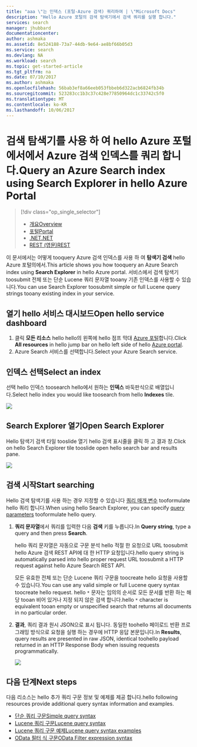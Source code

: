 ```yaml
---
title: "aaa \"는 인덱스 (포털-Azure 검색) 쿼리하여 | \"Microsoft Docs"
description: "Hello Azure 포털의 검색 탐색기에서 검색 쿼리를 실행 합니다."
services: search
manager: jhubbard
documentationcenter: 
author: ashmaka
ms.assetid: 8e524188-73a7-44db-9e64-ae8bf66b05d3
ms.service: search
ms.devlang: NA
ms.workload: search
ms.topic: get-started-article
ms.tgt_pltfrm: na
ms.date: 07/10/2017
ms.author: ashmaka
ms.openlocfilehash: 56bab3ef8a66eeb053fbbeb6d322acb6824fb34b
ms.sourcegitcommit: 523283cc1b3c37c428e77850964dc1c33742c5f0
ms.translationtype: MT
ms.contentlocale: ko-KR
ms.lasthandoff: 10/06/2017
---
```

# <a name="query-an-azure-search-index-using-search-explorer-in-hello-azure-portal"></a><span data-ttu-id="bfb26-103">검색 탐색기를 사용 하 여 hello Azure 포털에서에서 Azure 검색 인덱스를 쿼리 합니다.</span><span class="sxs-lookup"><span data-stu-id="bfb26-103">Query an Azure Search index using Search Explorer in hello Azure Portal</span></span>
> [!div class="op_single_selector"]
> * [<span data-ttu-id="bfb26-104">개요</span><span class="sxs-lookup"><span data-stu-id="bfb26-104">Overview</span></span>](search-query-overview.md)
> * [<span data-ttu-id="bfb26-105">포털</span><span class="sxs-lookup"><span data-stu-id="bfb26-105">Portal</span></span>](search-explorer.md)
> * [<span data-ttu-id="bfb26-106">.NET</span><span class="sxs-lookup"><span data-stu-id="bfb26-106">.NET</span></span>](search-query-dotnet.md)
> * [<span data-ttu-id="bfb26-107">REST (영문)</span><span class="sxs-lookup"><span data-stu-id="bfb26-107">REST</span></span>](search-query-rest-api.md)
> 
> 

<span data-ttu-id="bfb26-108">이 문서에서는 어떻게 tooquery Azure 검색 인덱스를 사용 하 여 **탐색기 검색** hello Azure 포털의에서.</span><span class="sxs-lookup"><span data-stu-id="bfb26-108">This article shows you how tooquery an Azure Search index using **Search Explorer** in hello Azure portal.</span></span> <span data-ttu-id="bfb26-109">서비스에서 검색 탐색기 toosubmit 전체 또는 단순 Lucene 쿼리 문자열 tooany 기존 인덱스를 사용할 수 있습니다.</span><span class="sxs-lookup"><span data-stu-id="bfb26-109">You can use Search Explorer toosubmit simple or full Lucene query strings tooany existing index in your service.</span></span>

## <a name="open-hello-service-dashboard"></a><span data-ttu-id="bfb26-110">열기 hello 서비스 대시보드</span><span class="sxs-lookup"><span data-stu-id="bfb26-110">Open hello service dashboard</span></span>
1. <span data-ttu-id="bfb26-111">클릭 **모든 리소스** hello hello의 왼쪽에 hello 점프 막대 [Azure 포털](https://portal.azure.com/#blade/HubsExtension/BrowseResourceBlade/resourceType/Microsoft.Search%2FsearchServices)합니다.</span><span class="sxs-lookup"><span data-stu-id="bfb26-111">Click **All resources** in hello jump bar on hello left side of hello [Azure portal](https://portal.azure.com/#blade/HubsExtension/BrowseResourceBlade/resourceType/Microsoft.Search%2FsearchServices).</span></span>
2. <span data-ttu-id="bfb26-112">Azure Search 서비스를 선택합니다.</span><span class="sxs-lookup"><span data-stu-id="bfb26-112">Select your Azure Search service.</span></span>

## <a name="select-an-index"></a><span data-ttu-id="bfb26-113">인덱스 선택</span><span class="sxs-lookup"><span data-stu-id="bfb26-113">Select an index</span></span>

<span data-ttu-id="bfb26-114">선택 hello 인덱스 toosearch hello에서 원하는 **인덱스** 바둑판식으로 배열입니다.</span><span class="sxs-lookup"><span data-stu-id="bfb26-114">Select hello index you would like toosearch from hello **Indexes** tile.</span></span>

   ![](./media/search-explorer/pick-index.png)

## <a name="open-search-explorer"></a><span data-ttu-id="bfb26-115">Search Explorer 열기</span><span class="sxs-lookup"><span data-stu-id="bfb26-115">Open Search Explorer</span></span>

<span data-ttu-id="bfb26-116">Hello 탐색기 검색 타일 tooslide 열기 hello 검색 표시줄을 클릭 하 고 결과 창.</span><span class="sxs-lookup"><span data-stu-id="bfb26-116">Click on hello Search Explorer tile tooslide open hello search bar and results pane.</span></span>

   ![](./media/search-explorer/search-explorer-tile.png)

## <a name="start-searching"></a><span data-ttu-id="bfb26-117">검색 시작</span><span class="sxs-lookup"><span data-stu-id="bfb26-117">Start searching</span></span>

<span data-ttu-id="bfb26-118">Hello 검색 탐색기를 사용 하는 경우 지정할 수 있습니다 [쿼리 매개 변수](https://docs.microsoft.com/rest/api/searchservice/Search-Documents) tooformulate hello 쿼리 합니다.</span><span class="sxs-lookup"><span data-stu-id="bfb26-118">When using hello Search Explorer, you can specify [query parameters](https://docs.microsoft.com/rest/api/searchservice/Search-Documents) tooformulate hello query.</span></span>

1. <span data-ttu-id="bfb26-119">**쿼리 문자열**에서 쿼리를 입력한 다음 **검색** 키를 누릅니다.</span><span class="sxs-lookup"><span data-stu-id="bfb26-119">In **Query string**, type a query and then press **Search**.</span></span> 

   <span data-ttu-id="bfb26-120">hello 쿼리 문자열은 자동으로 구문 분석 hello 적절 한 요청으로 URL toosubmit hello Azure 검색 REST API에 대 한 HTTP 요청입니다.</span><span class="sxs-lookup"><span data-stu-id="bfb26-120">hello query string is automatically parsed into hello proper request URL toosubmit a HTTP request against hello Azure Search REST API.</span></span>   
   
   <span data-ttu-id="bfb26-121">모든 유효한 전체 또는 단순 Lucene 쿼리 구문을 toocreate hello 요청을 사용할 수 있습니다.</span><span class="sxs-lookup"><span data-stu-id="bfb26-121">You can use any valid simple or full Lucene query syntax toocreate hello request.</span></span> <span data-ttu-id="bfb26-122">hello `*` 문자는 임의의 순서로 모든 문서를 반환 하는 해당 tooan 비어 있거나 지정 되지 않은 검색 합니다.</span><span class="sxs-lookup"><span data-stu-id="bfb26-122">hello `*` character is equivalent tooan empty or unspecified search that returns all documents in no particular order.</span></span>

2. <span data-ttu-id="bfb26-123">**결과**, 쿼리 결과 원시 JSON으로 표시 됩니다. 동일한 toohello 페이로드 반환 프로그래밍 방식으로 요청을 실행 하는 경우에 HTTP 응답 본문입니다.</span><span class="sxs-lookup"><span data-stu-id="bfb26-123">In  **Results**, query results are presented in raw JSON, identical toohello payload returned in an HTTP Response Body when issuing requests programmatically.</span></span>

   ![](./media/search-explorer/search-bar.png)

## <a name="next-steps"></a><span data-ttu-id="bfb26-124">다음 단계</span><span class="sxs-lookup"><span data-stu-id="bfb26-124">Next steps</span></span>

<span data-ttu-id="bfb26-125">다음 리소스는 hello 추가 쿼리 구문 정보 및 예제를 제공 합니다.</span><span class="sxs-lookup"><span data-stu-id="bfb26-125">hello following resources provide additional query syntax information and examples.</span></span>

 + [<span data-ttu-id="bfb26-126">단순 쿼리 구문</span><span class="sxs-lookup"><span data-stu-id="bfb26-126">Simple query syntax</span></span>](https://docs.microsoft.com/rest/api/searchservice/simple-query-syntax-in-azure-search) 
 + [<span data-ttu-id="bfb26-127">Lucene 쿼리 구문</span><span class="sxs-lookup"><span data-stu-id="bfb26-127">Lucene query syntax</span></span>](https://docs.microsoft.com/rest/api/searchservice/lucene-query-syntax-in-azure-search) 
 + [<span data-ttu-id="bfb26-128">Lucene 쿼리 구문 예제</span><span class="sxs-lookup"><span data-stu-id="bfb26-128">Lucene query syntax examples</span></span>](https://docs.microsoft.com/azure/search/search-query-lucene-examples) 
 + [<span data-ttu-id="bfb26-129">OData 필터 식 구문</span><span class="sxs-lookup"><span data-stu-id="bfb26-129">OData Filter expression syntax</span></span>](https://docs.microsoft.com/rest/api/searchservice/odata-expression-syntax-for-azure-search) 